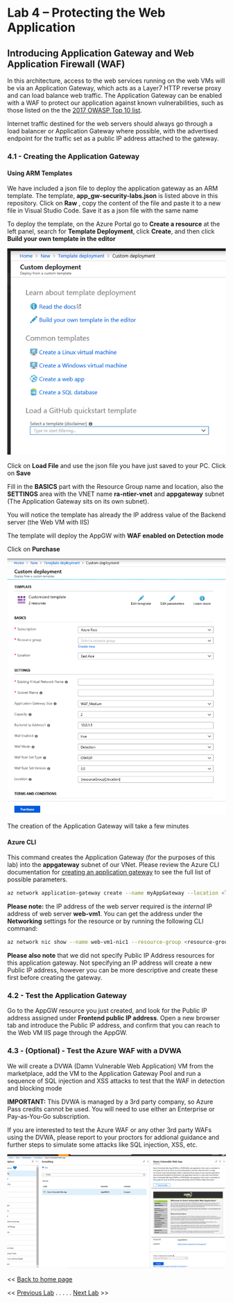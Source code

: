 # Lab 4 – Protecting the Web Application

## Introducing Application Gateway and Web Application Firewall (WAF)

In this architecture, access to the web services running on the web VMs will be via an Application Gateway, which acts as a Layer7 HTTP reverse proxy and can load balance web traffic. The Application Gateway can be enabled with a WAF to protect our application against known vulnerabilities, such as those listed on the the [2017 OWASP Top 10 list](https://www.owasp.org/index.php/Top_10-2017_Top_10).

Internet traffic destined for the web servers should always go through a load balancer or Application Gateway where possible, with the advertised endpoint for the traffic set as a public IP address attached to the gateway.

### 4.1 - Creating the Application Gateway

#### Using ARM Templates

We have included a json file to deploy the application gateway as an ARM template. The template, **app_gw-security-labs.json** is listed above in this repository. Click on **Raw** , copy the content of the file and paste it to a new file in Visual Studio Code. Save it as a json file with the same name

To deploy the template, on the Azure Portal go to **Create a resource** at the left panel, search for **Template Deployment**, click **Create**, and then click **Build your own template in the editor**

![image of template](/images/template.PNG)

Click on **Load File** and use the json file you have just saved to your PC. Click on **Save**

Fill in the **BASICS** part with the Resource Group name and location, also the **SETTINGS** area with the VNET name **ra-ntier-vnet** and **appgateway** subnet (The Application Gateway sits on its own subnet). 

You will notice the template has already the IP address value of the Backend server (the Web VM with IIS)

The template will deploy the AppGW with **WAF enabled on Detection mode**

Click on **Purchase**

![image of purchase template](/images/purchase-template.PNG)

The creation of the Application Gateway will take a few minutes

#### Azure CLI

This command creates the Application Gateway (for the purposes of this lab) into the **appgateway** subnet of our VNet. Please review the Azure CLI documentation for [creating an application gateway](https://docs.microsoft.com/en-us/cli/azure/network/application-gateway?view=azure-cli-latest#az-network-application-gateway-create) to see the full list of possible parameters.

```bash
az network application-gateway create --name myAppGateway --location <location> --resource-group <resource-group-name> --capacity 2 --sku Standard_Medium --http-settings-cookie-based-affinity Disabled --vnet-name ra-ntier-vnet --subnet appgateway --servers <web-server-ip-address>
```

**Please note:** the IP address of the web server required is the *internal* IP address of web server **web-vm1**. You can get the address under the **Networking** settings for the resource or by running the following CLI command:

```bash
az network nic show --name web-vm1-nic1 --resource-group <resource-group-name> --query "ipConfigurations[].privateIpAddress"
```

**Please also note** that we did not specify Public IP Address resources for this application gateway. Not specifying an IP address will create a new Public IP address, however you can be more descriptive and create these first before creating the gateway.

### 4.2 - Test the Application Gateway

Go to the AppGW resource you just created, and look for the Public IP address assigned under **Frontend public IP address**. Open a new browser tab and introduce the Public IP address, and confirm that you can reach to the Web VM IIS page through the AppGW.

### 4.3 - (Optional) - Test the Azure WAF with a DVWA

We will create a DVWA (Damn Vulnerable Web Application) VM from the marketplace, add the VM to the Application Gateway Pool and run a sequence of SQL injection and XSS attacks to test that the WAF in detection and blocking mode

**IMPORTANT:** This DVWA is managed by a 3rd party company, so Azure Pass credits cannot be used. You will need to use either an Enterprise or Pay-as-You-Go subscription.

If you are interested to test the Azure WAF or any other 3rd party WAFs using the DVWA, please report to your proctors for addional guidance and further steps to simulate some attacks like SQL injection, XSS, etc.

![DVWA](/images/dvwa-vm.PNG)

<< [Back to home page](/README.md)

<< [Previous Lab](lab-03-azure-firewall.md) . . . . . [Next Lab](lab-05-security-centre.md) >>